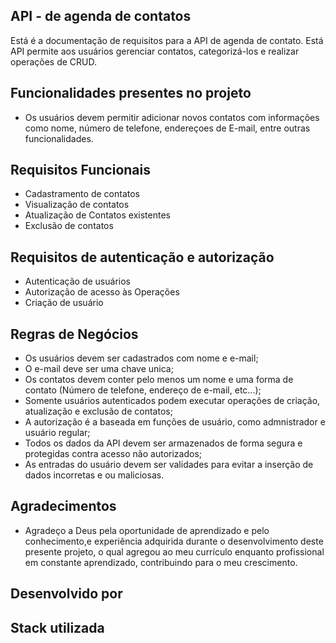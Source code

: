 ## API - de agenda de contatos

Está é a documentação de requisitos para a API de agenda de contato. Está API permite aos usuários gerenciar contatos, categorizá-los e realizar operações de CRUD.

## Funcionalidades presentes no projeto

- Os usuários devem permitir adicionar novos contatos com informações como nome, número de telefone, endereçoes de E-mail, entre outras funcionalidades.

## Requisitos Funcionais

- Cadastramento de contatos
- Visualização de contatos
- Atualização de Contatos existentes
- Exclusão de contatos

## Requisitos de autenticação e autorização

- Autenticação de usuários
- Autorização de acesso às Operações
- Criação de usuário

## Regras de Negócios

- Os usuários devem ser cadastrados com nome e e-mail;
- O e-mail deve ser uma chave unica;
- Os contatos devem conter pelo menos um nome e uma forma de contato (Número de telefone, endereço de e-mail, etc...);
- Somente usuários autenticados podem executar operações de criação, atualização e exclusão de contatos;
- A autorização é a baseada em funções de usuário, como admnistrador e usuário regular;
- Todos os dados da API devem ser armazenados de forma segura e protegidas contra acesso não autorizados;
- As entradas do usuário devem ser validades para evitar a inserção de dados incorretas e ou maliciosas.

## Agradecimentos

- Agradeço a Deus pela oportunidade de aprendizado e pelo conhecimento,e experiência adquirida durante o desenvolvimento deste presente projeto, o qual agregou ao meu currículo enquanto profissional em constante aprendizado, contribuindo para o meu crescimento.

## Desenvolvido por


## Stack utilizada